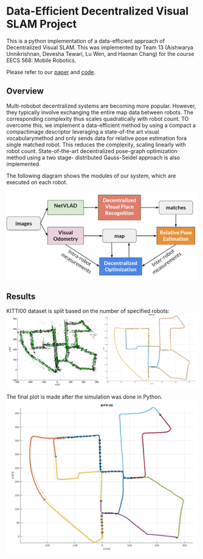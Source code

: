 # Data-Efficient Decentralized Visual SLAM Project

This is a python implementation of a data-efficient approach of Decentralized Visual SLAM. This was implemented by Team 13 (Aishwarya Unnikrishnan, Devesha Tewari, Lu Wen, and Haonan Chang) for the course EECS 568: Mobile Robotics.

Please refer to our [paper](https://github.com/decentr-vslam/Team13_Decentralized-Visual-SLAM/blob/master/Paper.pdf) and [code](https://github.com/decentr-vslam/Team13_Decentralized-Visual-SLAM).

## Overview
Multi-robobot decentralized systems are becoming more popular. However, they typically involve exchanging the entire map data between robots. The corresponding complexity thus scales quadratically with robot count. TO overcome this, we implement a data-efficient method by using a compact a  compactimage descriptor leveraging a state-of-the art visual vocabularymethod  and  only  sends  data  for  relative  pose  estimation  fora  single  matched  robot.  This  reduces  the  complexity,  scaling linearly with robot count. State-of-the-art decentralized pose-graph optimization method using a two stage- distributed Gauss-Seidel approach is also implemented.

The following diagram shows the modules of our system, which are executed on each robot. 

![image](https://raw.githubusercontent.com/decentr-vslam/Team13_Decentralized-Visual-SLAM/master/images/system_overview.PNG)

## Results

KITTI00 dataset is split based on the number of specified robots: 
![image](https://raw.githubusercontent.com/decentr-vslam/Team13_Decentralized-Visual-SLAM/master/images/kitti_split.png)

The final plot is made after the simulation was done in Python.
![image](https://raw.githubusercontent.com/decentr-vslam/Team13_Decentralized-Visual-SLAM/master/images/final.png)

